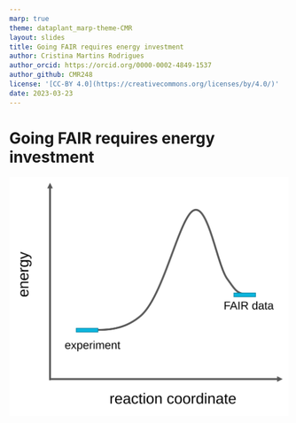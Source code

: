 ```yaml
---
marp: true
theme: dataplant_marp-theme-CMR
layout: slides
title: Going FAIR requires energy investment
author: Cristina Martins Rodrigues
author_orcid: https://orcid.org/0000-0002-4849-1537
author_github: CMR248
license: '[CC-BY 4.0](https://creativecommons.org/licenses/by/4.0/)'
date: 2023-03-23
---
```


# Going FAIR requires energy investment
<!-- _class: split -->

<div class=mdiv>

![w:700](../../img/FAIRData_ActivationEnergy.svg)
</div>
